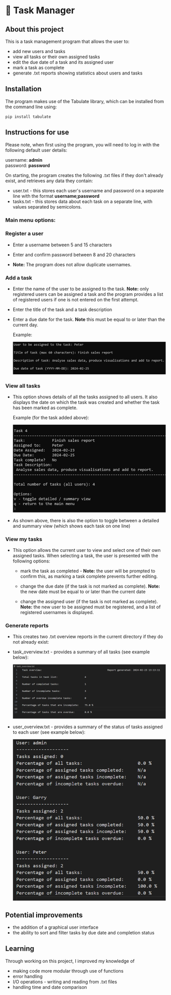# 📂 Task Manager

## About this project

This is a task management program that allows the user to:

* add new users and tasks
* view all tasks or their own assigned tasks
* edit the due date of a task and its assigned user 
* mark a task as complete
* generate .txt reports showing statistics about users and tasks

## Installation

The program makes use of the Tabulate library, which can be installed from the command line using:

```
pip install tabulate
```


## Instructions for use

Please note, when first using the program, you will need to log in with the following default user details:

username: **admin**\
password: **password**

On starting, the program creates the following .txt files if they don't already exist, and retrieves any data they contain:

* user.txt - this stores each user's username and password on a separate line with the format **username;password**
* tasks.txt - this stores data about each task on a separate line, with values separated by semicolons.

### Main menu options:

### Register a user

* Enter a username between 5 and 15 characters
    
* Enter and confirm password between 8 and 20 characters

* **Note:** The program does not allow duplicate usernames.

### Add a task

* Enter the name of the user to be assigned to the task. **Note:** only registered users can be assigned a task and the program provides a list of registered users if one is not entered on the first attempt.

* Enter the title of the task and a task description

* Enter a due date for the task.  **Note** this must be equal to or later than the current day.

  Example:

  ![alt text](example_add_task.png)


### View all tasks

* This option shows details of all the tasks assigned to all users.  It also displays the date on which the task was created and whether the task has been marked as complete.

  Example (for the task added above):

  ![alt text](example_display_all.png)

* As shown above, there is also the option to toggle between a detailed and summary view (which shows each task on one line)

### View my tasks

* This option allows the current user to view and select one of their own assigned tasks. When selecting a task, the user is presented with the following options:

  * mark the task as completed - **Note:** the user will be prompted to confirm this, as marking a task complete prevents further editing.

  * change the due date (if the task is not marked as complete).  **Note:** the new date must be equal to or later than the current date

  * change the assigned user (if the task is not marked as complete).  **Note:** the new user to be assigned must be registered, and a list of registered usernames is displayed.

### Generate reports

* This creates two .txt overview reports in the current directory if they do not already exist:

* task_overview.txt - provides a summary of all tasks (see example below):
  
  ![alt text](example_task_overview.png)

* user_overview.txt - provides a summary of the status of tasks assigned to each user (see example below):

  ![alt text](example_user_overview.png)

## Potential improvements

* the addition of a graphical user interface
* the ability to sort and filter tasks by due date and completion status

## Learning

Through working on this project, I improved my knowledge of

* making code more modular through use of functions
* error handling
* I/O operations - writing and reading from .txt files
* handling time and date comparison
